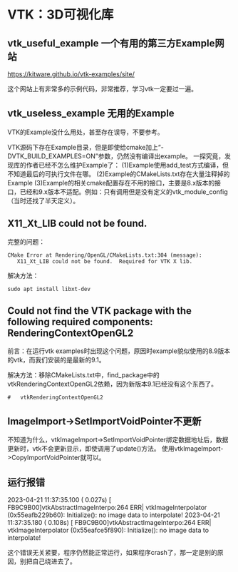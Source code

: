 # VTK：3D可视化库

## vtk_useful_example 一个有用的第三方Example网站

https://kitware.github.io/vtk-examples/site/

这个网站上有非常多的示例代码，非常推荐，学习vtk一定要过一遍。


## vtk_useless_example 无用的Example

VTK的Example没什么用处，甚至存在误导，不要参考。

VTK源码下存在Example目录，但是即使给cmake加上“-DVTK_BUILD_EXAMPLES=ON”参数，仍然没有编译出example。
一探究竟，发现库的作者已经不怎么维护Example了：
(1)Example使用add_test方式编译，但不知道最后的可执行文件在哪。
(2)Example的CMakeLists.txt存在大量注释掉的Example
(3)Example的相关cmake配置存在不用的接口，主要是8.x版本的接口，已经和9.x版本不适配。例如：只有调用但是没有定义的vtk_module_config（当时还找了半天定义）。

## X11_Xt_LIB could not be found.

完整的问题：
```
CMake Error at Rendering/OpenGL/CMakeLists.txt:304 (message):
   X11_Xt_LIB could not be found.  Required for VTK X lib.
```

解决方法：

```
sudo apt install libxt-dev
```

## Could not find the VTK package with the following required components: RenderingContextOpenGL2

前言：在运行vtk examples时出现这个问题，原因时example貌似使用的8.9版本的vtk，而我们安装的是最新的9.1。

解决方法：移除CMakeLists.txt中，find_package中的vtkRenderingContextOpenGL2依赖，因为新版本9.1已经没有这个东西了。

```
#   vtkRenderingContextOpenGL2

```

## ImageImport->SetImportVoidPointer不更新
不知道为什么，vtkImageImport->SetImportVoidPointer绑定数据地址后，数据更新时，vtk不会更新显示，即使调用了update()方法。
使用vtkImageImport->CopyImportVoidPointer就可以。

## 运行报错
2023-04-21 11:37:35.100 (   0.027s) [        FB9C9B00]vtkAbstractImageInterpo:264    ERR| vtkImageInterpolator (0x55eafb229b60): Initialize(): no image data to interpolate!
2023-04-21 11:37:35.180 (   0.108s) [        FB9C9B00]vtkAbstractImageInterpo:264    ERR| vtkImageInterpolator (0x55eafce5f890): Initialize(): no image data to interpolate!

这个错误无关紧要，程序仍然能正常运行，如果程序crash了，那一定是别的原因，别把自己绕进去了。
